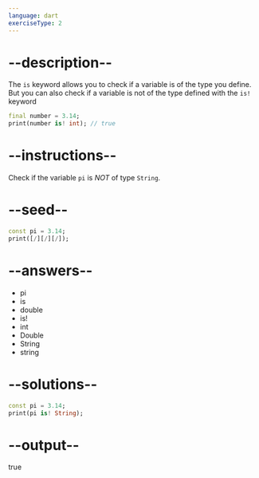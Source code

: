 ```yaml
---
language: dart
exerciseType: 2
---
```


# --description--

The `is` keyword allows you to check if a variable is of the type you define. But you can 
 also check if a variable is not of the type defined with the `is!` keyword
```dart
final number = 3.14;
print(number is! int); // true
```

# --instructions--

Check if the variable `pi` is _NOT_ of type `String`.

# --seed--

```dart
const pi = 3.14;
print([/][/][/]);
```

# --answers--

- pi
-  is 
- double
-  is! 
- int
- Double
- String
- string

# --solutions--

```dart
const pi = 3.14;
print(pi is! String);
```

# --output--

true
